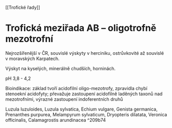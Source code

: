 [[Trofické řady]]

# Trofická meziřada AB – oligotrofně mezotrofní

Nejrozšířenější v ČR, souvislé výskyty v herciniku, ostrůvkovité až souvislé v moravských Karpatech.

Výskyt na kyselých, minerálně chudších, horninách.

pH 3,8 - 4,2

Bioindikace: základ tvoří acidofilní oligo-mezotrofy, zpravidla chybí stenoekní acidofyty; převažuje zastoupení acidofilně laděných taxonů nad mezotrofními, výrazné zastoupení indoferentních druhů


Luzula luzuloides, Luzula sylvatica, Echium vulgare, Genista germanica, Prenanthes purpurea, Melampyrum sylvaticum, Dryopteris dilatata, Veronica officinalis, Calamagrostis arundinacea ^209b74
